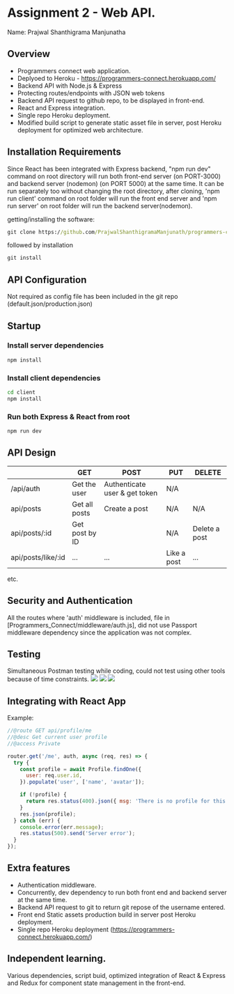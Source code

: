 # Assignment 2 - Web API.

Name: Prajwal Shanthigrama Manjunatha

## Overview

+ Programmers connect web application.
+ Deplyoed to Heroku - https://programmers-connect.herokuapp.com/
+ Backend API with Node.js & Express
+ Protecting routes/endpoints with JSON web tokens
+ Backend API request to github repo, to be displayed in front-end.
+ React and Express integration. 
+ Single repo Heroku deployment.
+ Modified build script to generate static asset file in server, post Heroku deployment for optimized web architecture.

## Installation Requirements

Since React has been integrated with Express backend, "npm run dev" command on root directory will run both front-end server (on PORT-3000) and backend server (nodemon) (on PORT 5000) at the same time. It can be run separately too without changing the root directory, after cloning, 'npm run client' command on root folder will run the front end server and 'npm run server' on root folder will run the backend server(nodemon).


getting/installing the software:

```bat
git clone https://github.com/PrajwalShanthigramaManjunath/programmers-connect.git
```

followed by installation

```bat
git install
```

## API Configuration
Not required as config file has been included in the git repo (default.json/production.json)

## Startup
### Install server dependencies

```bash
npm install
```

### Install client dependencies

```bash
cd client
npm install
```

### Run both Express & React from root

```bash
npm run dev
```

## API Design


|  |  GET | POST | PUT | DELETE
| -- | -- | -- | -- | -- 
| /api/auth |Get the user | Authenticate user & get token | N/A |
| api/posts | Get all posts |Create a post  | N/A | N/A|
|  api/posts/:id| Get post by ID |  | N/A | Delete a post  |
| api/posts/like/:id | ... | ... | Like a post | ...

etc.

## Security and Authentication
All the routes where 'auth' middleware is included, file in [Programmers_Connect/middleware/auth.js], did not use Passport middleware dependency since the application was not complex. 

## Testing
Simultaneous Postman testing while coding, could not test using other tools because of time constraints.
![][image1]
![][image2]
![][image3]

## Integrating with React App

Example: 

~~~Javascript
//@route GET api/profile/me
//@desc Get current user profile
//@access Private

router.get('/me', auth, async (req, res) => {
  try {
    const profile = await Profile.findOne({
      user: req.user.id,
    }).populate('user', ['name', 'avatar']);

    if (!profile) {
      return res.status(400).json({ msg: 'There is no profile for this user' });
    }
    res.json(profile);
  } catch (err) {
    console.error(err.message);
    res.status(500).send('Server error');
  }
});

~~~

## Extra features

+ Authentication middleware.
+ Concurrently, dev dependency to run both front end and backend server at the same time.
+ Backend API request to git to return git repose of the username entered.
+ Front end Static assets production build in server post Heroku deployment. 
+ Single repo Heroku deployment (https://programmers-connect.herokuapp.com/)
 
## Independent learning.

Various dependencies, script buid, optimized integration of React & Express and Redux for component state management in the front-end.  


[image1]: ./testing.png
[image2]: ./testing1.png
[image3]: ./testing2.png
